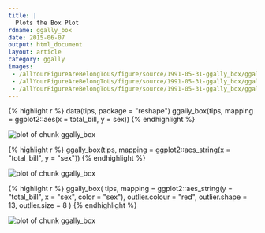 ```yaml
---
title: |
  Plots the Box Plot
rdname: ggally_box
date: 2015-06-07
output: html_document
layout: article
category: ggally
images:
 - /allYourFigureAreBelongToUs/figure/source/1991-05-31-ggally_box/ggally_box-1.png
 - /allYourFigureAreBelongToUs/figure/source/1991-05-31-ggally_box/ggally_box-2.png
 - /allYourFigureAreBelongToUs/figure/source/1991-05-31-ggally_box/ggally_box-3.png
---
```





{% highlight r %}
data(tips, package = "reshape")
 ggally_box(tips, mapping = ggplot2::aes(x = total_bill, y = sex))
{% endhighlight %}

![plot of chunk ggally_box](/allYourFigureAreBelongToUs/figure/source/1991-05-31-ggally_box/ggally_box-1.png) 

{% highlight r %}
 ggally_box(tips, mapping = ggplot2::aes_string(x = "total_bill", y = "sex"))
{% endhighlight %}

![plot of chunk ggally_box](/allYourFigureAreBelongToUs/figure/source/1991-05-31-ggally_box/ggally_box-2.png) 

{% highlight r %}
 ggally_box(
   tips,
   mapping        = ggplot2::aes_string(y = "total_bill", x = "sex", color = "sex"),
   outlier.colour = "red",
   outlier.shape  = 13,
   outlier.size   = 8
 )
{% endhighlight %}

![plot of chunk ggally_box](/allYourFigureAreBelongToUs/figure/source/1991-05-31-ggally_box/ggally_box-3.png) 